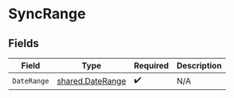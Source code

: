# SyncRange


## Fields

| Field                                                       | Type                                                        | Required                                                    | Description                                                 |
| ----------------------------------------------------------- | ----------------------------------------------------------- | ----------------------------------------------------------- | ----------------------------------------------------------- |
| `DateRange`                                                 | [shared.DateRange](../../../pkg/models/shared/daterange.md) | :heavy_check_mark:                                          | N/A                                                         |